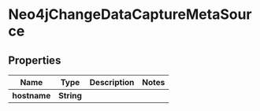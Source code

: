

# Neo4jChangeDataCaptureMetaSource


## Properties

| Name | Type | Description | Notes |
|------------ | ------------- | ------------- | -------------|
|**hostname** | **String** |  |  |



